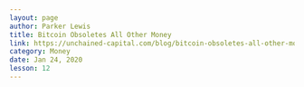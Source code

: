 ```yaml
---
layout: page
author: Parker Lewis
title: Bitcoin Obsoletes All Other Money
link: https://unchained-capital.com/blog/bitcoin-obsoletes-all-other-money/
category: Money
date: Jan 24, 2020
lesson: 12
---
```

